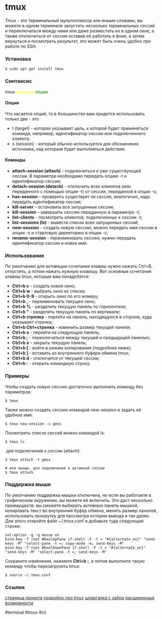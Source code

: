 # tmux

Tmux - это терминальный мультиплексор или иными словами, вы можете в одном терминале запустить несколько терминальных сессий и переключаться между ними или даже разместить их в одном окне, а также отключиться от сессии оставив её работать в фоне, а затем вернуться и посмотреть результат, это может быть очень удобно при работе по SSH.

### Установка
```
$ sudo apt-get install tmux
```

### Синтаксис
tmux <span style="color:yellow">команда</span> <span style="color:green">опции</span>

#### Опции
Что касается опций, то в большинстве вам придется использовать только две - это 
- t (target) - которая указывает цель, к которой будет применяться команда, например, идентификатор сессии или подключенного клиента;
- s (session) - который обычно используется для обозначения источника, над которым будет выполняться действие.


#### Команды

-   **attach-session (attach)** - подключиться к уже существующей сессии. В параметре необходимо передать опцию -t и идентификатор сессии;
-   **detach-session (detach)** - отключить всех клиентов (или переданного с помощью опции -t) от сессии, переданной в опции -s;
-   **has-session** - проверить существует ли сессия, аналогично, надо передать идентификатор сессии;
-   **kill-server** - остановить все запущенные сессии;
-   **kill-session** - завершить сессию переданную в параметре -t;
-   **list-clients** - посмотреть клиентов, подключенных к сессии -t;
-   **list-sessions (ls)** - вывести список всех запущенных сессий;
-   **new-session** - создать новую сессию, можно передать имя сессии в опции -s и стартовую директорию в опции -c;
-   **rename-session** - переименовать сессию, нужно передать идентификатор сессии и новое имя.

### Использование

По умолчанию для активации сочетания клавиш нужно нажать Ctrl+B, отпустить, а потом нажать нужную клавишу. Вот основные сочетания клавиш tmux, которые вам понадобятся:

-   **Ctrl+b c** - создать новое окно;
-   **Ctrl+b w** - выбрать окно из списка;
-   **Ctrl+b 0-9** - открыть окно по его номеру;
-   **Ctrl+b ,** - переименовать текущее окно;
-   **Ctrl+b %** - разделить текущую панель по горизонтали;
-   **Ctrl+b "** - разделить текущую панель по вертикали;
-   **Ctrl+b стрелка** - перейти на панель, находящуюся в стороне, куда указывает стрелка;
-   **Ctrl+b Ctrl+стрелка** - изменить размер текущей панели;
-   **Ctrl+b o** - перейти на следующую панель;
-   **Ctrl+b ;** - переключаться между текущей и предыдущей панелью;
-   **Ctrl+b x** - закрыть текущую панель;
-   **Ctrl+b [** - войти в режим копирования (подробнее ниже);
-   **Ctrl+b ]** - вставить из внутреннего буфера обмена tmux;
-   **Ctrl+b d** - отключится от текущей сессии;
-   **Ctrl+b :** - открыть командную строку.

### Примеры
Чтобы создать новую сессию достаточно выполнить команду без параметров:

```
$ tmux
```

Также можно создать сессию командой new-session и задать ей удобное имя:

```
$ tmux new-session -s geos
```

Посмотреть список сессий можно командой ls:

```
$ tmux ls
```

 для подключения к сессии (attach):

```
$ tmux attach -t geos

# или проще, для подключения к активной сессии
$ tmux attach
```

### Поддержка мыши
По умолчанию поддержка мышки отключена, но если вы работаете в графическом окружении, вы можете её включить. Это даст несколько преимуществ: вы сможете выбирать активную панель мышкой, копировать текст во внутренний буфер обмена, менять размер панелей, использовать прокрутку для просмотра истории вывода и так далее. Для этого откройте файл ~/.tmux.conf и добавьте туда следующие строки:
```
set-option -g -q mouse on  
bind-key -T root WheelUpPane if-shell -F -t = "#{alternate_on}" "send-keys -M" "select-pane -t =; copy-mode -e; send-keys -M"  
bind-key -T root WheelDownPane if-shell -F -t = "#{alternate_on}" "send-keys -M" "select-pane -t =; send-keys -M"
```

Сохраните изменения, нажмите **Ctrl+b :**, а потом выполните такую команду чтобы перезагрузить tmux:

```
$ source ~/.tmux.conf
```


### Ссылки

[страница проекта](https://github.com/tmux/tmux/wiki)
[подробно про tmux](https://losst.ru/shpargalka-po-tmux)
[шпаргалка с хабра](https://habr.com/ru/post/327630/)
[расширенные возможности](https://habr.com/ru/post/516488/)

#terminal #tmux #cli